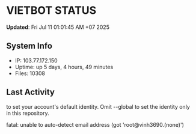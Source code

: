 # VIETBOT STATUS
**Updated**: Fri Jul 11 01:01:45 AM +07 2025

## System Info
- IP: 103.77.172.150
- Uptime: up 5 days, 4 hours, 49 minutes
- Files: 10308

## Last Activity

to set your account's default identity.
Omit --global to set the identity only in this repository.

fatal: unable to auto-detect email address (got 'root@vinh3690.(none)')
